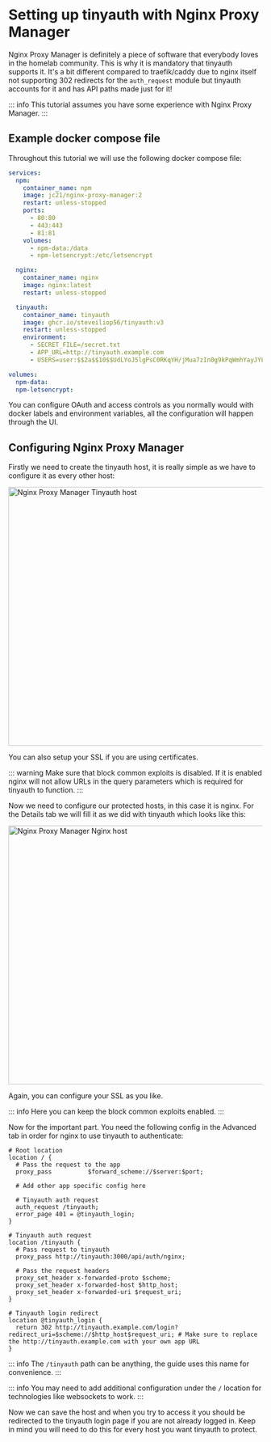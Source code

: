 # Setting up tinyauth with Nginx Proxy Manager

Nginx Proxy Manager is definitely a piece of software that everybody loves in the homelab community. This is why it is mandatory that tinyauth supports it. It's a bit different compared to traefik/caddy due to nginx itself not supporting 302 redirects for the `auth_request` module but tinyauth accounts for it and has API paths made just for it!

::: info
This tutorial assumes you have some experience with Nginx Proxy Manager.
:::

## Example docker compose file

Throughout this tutorial we will use the following docker compose file:

```yaml
services:
  npm:
    container_name: npm
    image: jc21/nginx-proxy-manager:2
    restart: unless-stopped
    ports:
      - 80:80
      - 443:443
      - 81:81
    volumes:
      - npm-data:/data
      - npm-letsencrypt:/etc/letsencrypt

  nginx:
    container_name: nginx
    image: nginx:latest
    restart: unless-stopped

  tinyauth:
    container_name: tinyauth
    image: ghcr.io/steveiliop56/tinyauth:v3
    restart: unless-stopped
    environment:
      - SECRET_FILE=/secret.txt
      - APP_URL=http://tinyauth.example.com
      - USERS=user:$$2a$$10$$UdLYoJ5lgPsC0RKqYH/jMua7zIn0g9kPqWmhYayJYLaZQ/FTmH2/u # user:password

volumes:
  npm-data:
  npm-letsencrypt:
```

You can configure OAuth and access controls as you normally would with docker labels and environment variables, all the configuration will happen through the UI.

## Configuring Nginx Proxy Manager

Firstly we need to create the tinyauth host, it is really simple as we have to configure it as every other host:

<img src="/screenshots/npm-tinyauth.png" alt="Nginx Proxy Manager Tinyauth host" width="512">

You can also setup your SSL if you are using certificates.

::: warning
Make sure that block common exploits is disabled. If it is enabled nginx will not allow URLs in the query parameters which is required for tinyauth to function.
:::

Now we need to configure our protected hosts, in this case it is nginx. For the Details tab we will fill it as we did with tinyauth which looks like this:

<img src="/screenshots/npm-nginx.png" alt="Nginx Proxy Manager Nginx host" width="512">

Again, you can configure your SSL as you like.

::: info
Here you can keep the block common exploits enabled.
:::

Now for the important part. You need the following config in the Advanced tab in order for nginx to use tinyauth to authenticate:

```shell
# Root location
location / {
  # Pass the request to the app
  proxy_pass          $forward_scheme://$server:$port;

  # Add other app specific config here

  # Tinyauth auth request
  auth_request /tinyauth;
  error_page 401 = @tinyauth_login;
}

# Tinyauth auth request
location /tinyauth {
  # Pass request to tinyauth
  proxy_pass http://tinyauth:3000/api/auth/nginx;

  # Pass the request headers
  proxy_set_header x-forwarded-proto $scheme;
  proxy_set_header x-forwarded-host $http_host;
  proxy_set_header x-forwarded-uri $request_uri;
}

# Tinyauth login redirect
location @tinyauth_login {
  return 302 http://tinyauth.example.com/login?redirect_uri=$scheme://$http_host$request_uri; # Make sure to replace the http://tinyauth.example.com with your own app URL
}
```

::: info
The `/tinyauth` path can be anything, the guide uses this name for convenience.
:::

::: info
You may need to add additional configuration under the `/` location for technologies like websockets to work.
:::

Now we can save the host and when you try to access it you should be redirected to the tinyauth login page if you are not already logged in. Keep in mind you will need to do this for every host you want tinyauth to protect.
